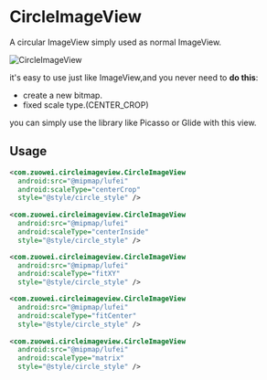 # CircleImageView
A circular ImageView simply used as normal ImageView.

![CircleImageView](https://github.com/zuoweitan/CircleImageView/raw/master/screen_shot.png)

it's easy to use just like ImageView,and you never need to **do this**:

* create a new bitmap.
* fixed scale type.(CENTER_CROP)

you can simply use the library like Picasso or Glide with this view.

Usage
-----
```xml
<com.zuowei.circleimageview.CircleImageView
  android:src="@mipmap/lufei"
  android:scaleType="centerCrop"
  style="@style/circle_style" />
  
<com.zuowei.circleimageview.CircleImageView
  android:src="@mipmap/lufei"
  android:scaleType="centerInside"
  style="@style/circle_style" />

<com.zuowei.circleimageview.CircleImageView
  android:src="@mipmap/lufei"
  android:scaleType="fitXY"
  style="@style/circle_style" />

<com.zuowei.circleimageview.CircleImageView
  android:src="@mipmap/lufei"
  android:scaleType="fitCenter"
  style="@style/circle_style" />
  
<com.zuowei.circleimageview.CircleImageView
  android:src="@mipmap/lufei"
  android:scaleType="matrix"
  style="@style/circle_style" />

```
